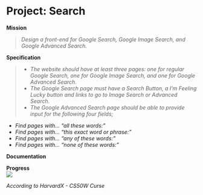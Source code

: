 # Project: Search

**Mission**
>_Design a front-end for Google Search, Google Image Search, and Google Advanced Search._
  
  
**Specification**
>- _The website should have at least three pages: one for regular Google Search, one for Google Image Search, and one for Google Advanced Search._
>- _The Google Search page must have a Search Button, a I’m Feeling Lucky button and links to go to Image Search or Advanced Search._
>- _The Google Advanced Search page should be able to provide input for the following four fields;_   
  - _Find pages with… “all these words:”_
  - _Find pages with… “this exact word or phrase:”_
  - _Find pages with… “any of these words:”_
  - _Find pages with… “none of these words:”_
   
   
**Documentation**
  
  
**Progress**   
![](https://geps.dev/progress/80)
  
  
  
_According to HarvardX -  CS50W Curse_

